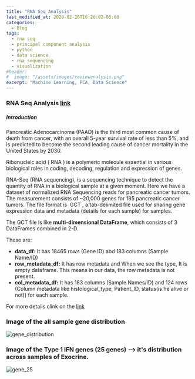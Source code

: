 ```yaml
---
title: "RNA Seq Analysis"
last_modified_at: 2020-02-26T16:20:02-05:00
categories:
  - Blog
tags:
  - rna seq
  - principal component analysis
  - python
  - data science
  - rna sequencing
  - visualization
#header:
#  image: "/assets/images/reviewanalysis.png"
excerpt: "Machine Learning, PCA, Data Science"
---
```



### RNA Seq Analysis [link](https://github.com/praveenpareek11/RNA-Seq)

##### **Introduction**
Pancreatic Adenocarcinoma (PAAD) is the third most common cause of death from cancer, with an
overall 5-year survival rate of less than 5%, and is predicted to become the second leading cause of
cancer mortality in the United States by 2030.

Ribonucleic acid (​ RNA​ ) is a polymeric molecule essential in various biological roles in coding,
decoding, regulation and expression of genes.

RNA-Seq (RNA sequencing), is a sequencing technique to detect the quantity of RNA in a
biological sample at a given moment. Here we have a dataset of normalized RNA Sequencing
reads for pancreatic cancer tumors​ . The measurement consists of ~20,000 genes for 185
pancreatic cancer tumors. The file format is ​ GCT , a tab-delimited file used for sharing gene
expression data and metadata (details for each sample) for samples.

The GCT file is like **multi-dimensional DataFrame**, which consists of 3 DataFrames combined in 2-D.

These are:

- **data_df:** It has 18465 rows (Gene ID) abd 183 columns (Sample Name/ID)
- **row_metadata_df:** It has row metadata and When we see the type, It is empty dataframe. This means in our data, the row metadata is not present.
- **col_metadata_df:** It has 183 columns (Sample Names/ID) and 124 rows (Column metadata like histological_type, Patient_ID, status(is he alive or not)) for each sample.

For more details clink on the [link](https://github.com/praveenpareek11/RNA-Seq)

### Image of the all sample gene distribution

![gene_distribution](https://user-images.githubusercontent.com/36000962/75326736-2875a900-58a1-11ea-9354-4d566826fdda.png)

### Image of the Type 1 IFN genes (25 genes) --> it's distribution across samples of Exocrine.

![gene_25](https://user-images.githubusercontent.com/36000962/75326741-2b709980-58a1-11ea-9891-5ef9725f59dc.png)
